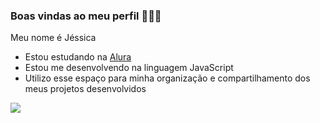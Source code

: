 ### Boas vindas ao meu perfil 🦅🖤🤍

Meu nome é Jéssica

- Estou estudando na [Alura](https://www.alura.com.br)
- Estou me desenvolvendo na linguagem JavaScript
- Utilizo esse espaço para minha organização e compartilhamento dos meus projetos desenvolvidos







 ![](https://media1.tenor.com/m/iubj_ZG4L7gAAAAd/corinthians-mundial.gif)
 
